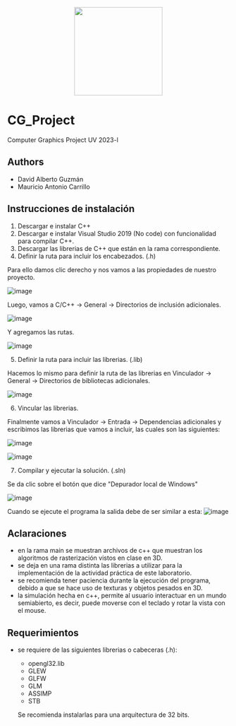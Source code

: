 <p align='center'>
  <img width='200' heigth='225' src='https://user-images.githubusercontent.com/62605744/171186764-43f7aae0-81a9-4b6e-b4ce-af963564eafb.png'>
</p>

# CG_Project
Computer Graphics Project UV 2023-l

## Authors
- David Alberto Guzmán
- Mauricio Antonio Carrillo

## Instrucciones de instalación
1. Descargar e instalar C++
2. Descargar e instalar Visual Studio 2019 (No code) con funcionalidad para compilar C++.
3. Descargar las librerias de C++ que están en la rama correspondiente.
4. Definir la ruta para incluir los encabezados. (.h)

Para ello damos clic derecho y nos vamos a las propiedades de nuestro proyecto.

![image](https://user-images.githubusercontent.com/62605744/231725249-7a947845-f8f8-4c77-8899-2663cbeea67d.png)

Luego, vamos a C/C++ -> General -> Directorios de inclusión adicionales.

![image](https://user-images.githubusercontent.com/62605744/231725418-584a598c-dea1-4433-9b93-2993ed6c9220.png)

Y agregamos las rutas.

![image](https://user-images.githubusercontent.com/62605744/231725780-b1eaad80-4291-4613-a978-a7a4d792f89b.png)

5. Definir la ruta para incluir las librerias. (.lib)

Hacemos lo mismo para definir la ruta de las librerias en Vinculador -> General -> Directorios de bibliotecas adicionales.

![image](https://user-images.githubusercontent.com/62605744/231726135-2039971a-8aaa-4f5b-ba86-76f842b2bc16.png)

6. Vincular las librerias.

Finalmente vamos a Vinculador -> Entrada -> Dependencias adicionales y escribimos las librerias que vamos a incluir, las cuales son las siguientes:

![image](https://user-images.githubusercontent.com/62605744/231726364-75b27b4b-d5ab-4dba-b474-31d5ef772c6b.png)

![image](https://github.com/Daga2001/Lab3_CG/assets/62605744/633d6e2e-59f0-4c3f-93a9-97e9f5727cde)

7. Compilar y ejecutar la solución. (.sln)

Se da clic sobre el botón que dice "Depurador local de Windows"

![image](https://user-images.githubusercontent.com/62605744/231726848-7ee4b067-c36b-42d5-9fd8-a011c8ff31e1.png)

Cuando se ejecute el programa la salida debe de ser similar a esta:
![image](https://github.com/Daga2001/CG_Project/assets/62605744/4def088c-757d-4b6b-8128-75a1dac596fe)

## Aclaraciones
- en la rama main se muestran archivos de c++ que muestran los algoritmos de rasterización vistos en clase en 3D.
- se deja en una rama distinta las librerias a utilizar para la implementación de la actividad práctica de este laboratorio.
- se recomienda tener paciencia durante la ejecución del programa, debido a que se hace uso de texturas y objetos pesados en 3D.
- la simulación hecha en c++, permite al usuario interactuar en un mundo semiabierto, es decir, puede moverse con el teclado y rotar la vista con el mouse.

## Requerimientos
- se requiere de las siguientes librerias o cabeceras (.h):
  - opengl32.lib
  - GLEW
  - GLFW 
  - GLM
  - ASSIMP
  - STB

  Se recomienda instalarlas para una arquitectura de 32 bits.
